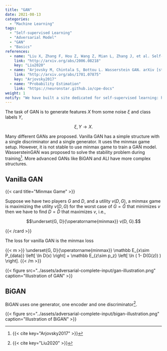 ```yaml
---
title: "GAN"
date: 2021-08-13
categories:
  - "Machine Learning"
tags:
  - "Self-supervised Learning"
  - "Adversarial Model"
  - "GAN"
  - "Basics"
references:
  - name: "Liu X, Zhang F, Hou Z, Wang Z, Mian L, Zhang J, et al. Self-supervised Learning: Generative or Contrastive. arXiv [cs.LG]. 2020. Available: http://arxiv.org/abs/2006.08218"
    link: "http://arxiv.org/abs/2006.08218"
    key: "Liu2020"
  - name: "Arjovsky M, Chintala S, Bottou L. Wasserstein GAN. arXiv [stat.ML]. 2017. Available: http://arxiv.org/abs/1701.07875"
    link: "http://arxiv.org/abs/1701.07875"
    key: "Arjovsky2017"
  - name: "Probability Estimation"
    link: "https://neuronstar.github.io/cpe-docs"
weight: 1
notify: "We have built a site dedicated for self-supervised learning: https://neuronstar.github.io/cpe-docs ."
---
```



The task of GAN is to generate features $X$ from some noise $\xi$ and class labels $Y$,

$$\xi, Y \to X.$$

Many different GANs are proposed. Vanilla GAN has a simple structure with a single discriminator and a single generator. It uses the minmax game setup. However, it is not stable to use minmax game to train a GAN model. WassersteinGAN was proposed to solve the stability problem during training[^Arjovsky2017]. More advanced GANs like BiGAN and ALI have more complex structures.



## Vanilla GAN

{{< card title="Minmax Game" >}}

Suppose we have two players $G$ and $D$, and a utility $v(D, G)$, a minmax game is maximizing the utility $v(D, G)$ for the worst case of $G=\hat G$ that minimizes $v$ then we have to find $D=\hat D$ that maximizes $v$, i.e.,

$$\underset{G, D}{\operatorname{minmax}} v(D, G).$$

{{< /card >}}


The loss for vanilla GAN is the minmax loss

{{< m >}}
\underset{G, D}{\operatorname{minmax}} \mathbb E_{x\sim P_{data}} \left[ \ln D(x) \right] + \mathbb E_{z\sim p_z} \left[ \ln ( 1- D(G(z)) ) \right].
{{< /m >}}


{{< figure src="../assets/adversarial-complete-input/gan-illustration.png" caption="Illustration of GAN" >}}

## BiGAN

BiGAN uses one generator, one encoder and one discriminator[^Liu2020].

{{< figure src="../assets/adversarial-complete-input/bigan-illustration.png" caption="Illustration of BiGAN" >}}



[^Liu2020]: {{< cite key="Liu2020" >}}
[^Arjovsky2017]: {{< cite key="Arjovsky2017" >}}